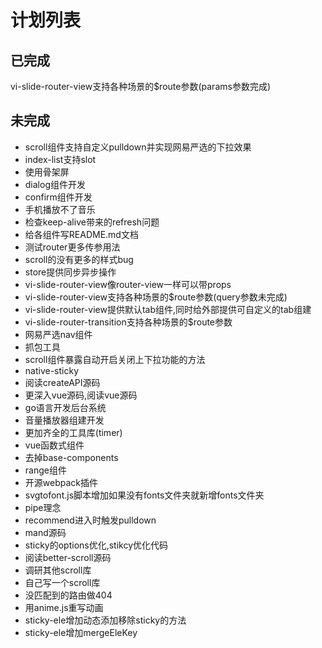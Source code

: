 # 计划列表

## 已完成
  vi-slide-router-view支持各种场景的$route参数(params参数完成)
## 未完成
- scroll组件支持自定义pulldown并实现网易严选的下拉效果
- index-list支持slot
- 使用骨架屏
- dialog组件开发
- confirm组件开发
- 手机播放不了音乐
- 检查keep-alive带来的refresh问题
- 给各组件写README.md文档
- 测试router更多传参用法
- scroll的没有更多的样式bug
- store提供同步异步操作
- vi-slide-router-view像router-view一样可以带props
- vi-slide-router-view支持各种场景的$route参数(query参数未完成)
- vi-slide-router-view提供默认tab组件,同时给外部提供可自定义的tab组建
- vi-slide-router-transition支持各种场景的$route参数
- 网易严选nav组件
- 抓包工具
- scroll组件暴露自动开启关闭上下拉功能的方法
- native-sticky
- 阅读createAPI源码
- 更深入vue源码,阅读vue源码
- go语言开发后台系统
- 音量播放器组建开发
- 更加齐全的工具库(timer)
- vue函数式组件
- 去掉base-components
- range组件
- 开源webpack插件
- svgtofont.js脚本增加如果没有fonts文件夹就新增fonts文件夹
- pipe理念
- recommend进入时触发pulldown
- mand源码
- sticky的options优化,stikcy优化代码
- 阅读better-scroll源码
- 调研其他scroll库
- 自己写一个scroll库
- 没匹配到的路由做404
- 用anime.js重写动画
- sticky-ele增加动态添加移除sticky的方法
- sticky-ele增加mergeEleKey
